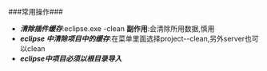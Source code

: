 ###常用操作###

- ***清除插件缓存***:eclipse.exe -clean **副作用**:会清除所用数据,慎用
- ***eclipse 中清除项目中的缓存***:在菜单里面选择project--clean,另外server也可以clean
- ***eclipse中项目必须以根目录导入***
